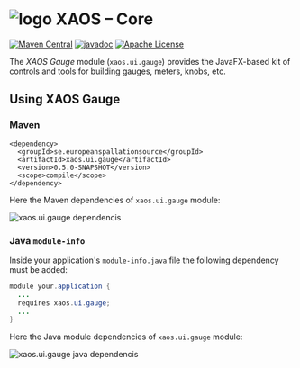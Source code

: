 # ![logo](https://github.com/ESSICS/XAOS/blob/master/doc/logo-small.png) XAOS – Core

<!-- [![Sonatype Nexus (Snapshots)](https://img.shields.io/nexus/s/https/oss.sonatype.org/se.europeanspallationsource/xaos.ui.gauge.svg)](https://oss.sonatype.org/content/repositories/snapshots/se/europeanspallationsource/xaos.ui.gauge/) -->
[![Maven Central](https://img.shields.io/maven-central/v/se.europeanspallationsource/xaos.ui.gauge.svg)](https://repo1.maven.org/maven2/se/europeanspallationsource/xaos.ui.gauge)
[![javadoc](https://www.javadoc.io/badge/se.europeanspallationsource/xaos.ui.gauge.svg)](https://www.javadoc.io/doc/se.europeanspallationsource/xaos.ui.gauge)
[![Apache License](https://img.shields.io/badge/license-Apache%20License%202.0-yellow.svg)](http://www.apache.org/licenses/LICENSE-2.0)

The _XAOS Gauge_ module (`xaos.ui.gauge`) provides the JavaFX-based kit of
controls and tools for building gauges, meters, knobs, etc.


## Using XAOS Gauge


### Maven

```maven
<dependency>
  <groupId>se.europeanspallationsource</groupId>
  <artifactId>xaos.ui.gauge</artifactId>
  <version>0.5.0-SNAPSHOT</version>
  <scope>compile</scope>
</dependency>
```

Here the Maven dependencies of `xaos.ui.gauge` module:

![xaos.ui.gauge dependencis](https://github.com/ESSICS/XAOS/blob/master/xaos.ui.gauge.module/doc/maven-dependencies.png)


### Java `module-info`

Inside your application's `module-info.java` file the following dependency must
be added:

```java
module your.application {
  ...
  requires xaos.ui.gauge;
  ...
}
```

Here the Java module dependencies of `xaos.ui.gauge` module:

![xaos.ui.gauge java dependencis](https://github.com/ESSICS/XAOS/blob/master/xaos.ui.gauge.module/doc/module-dependencies.png)

